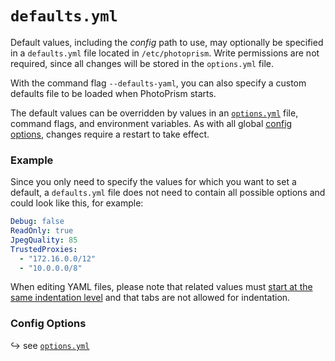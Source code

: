 # `defaults.yml`

Default values, including the *config* path to use, may optionally be specified in a `defaults.yml` file located in `/etc/photoprism`. Write permissions are not required, since all changes will be stored in the `options.yml` file.

With the command flag `--defaults-yaml`, you can also specify a custom defaults file to be loaded when PhotoPrism starts.

The default values can be overridden by values in an [`options.yml`](index.md) file, command flags, and environment variables. As with all global [config options](../config-options.md), changes require a restart to take effect.

### Example

Since you only need to specify the values for which you want to set a default, a `defaults.yml` file does not need to contain all possible options and could look like this, for example:

```yaml
Debug: false
ReadOnly: true
JpegQuality: 85
TrustedProxies:
  - "172.16.0.0/12"
  - "10.0.0.0/8"
```

When editing YAML files, please note that related values must [start at the same indentation level](../../developer-guide/technologies/yaml.md) and that tabs are not allowed for indentation.

### Config Options

↪ see [`options.yml`](index.md#authentication)
